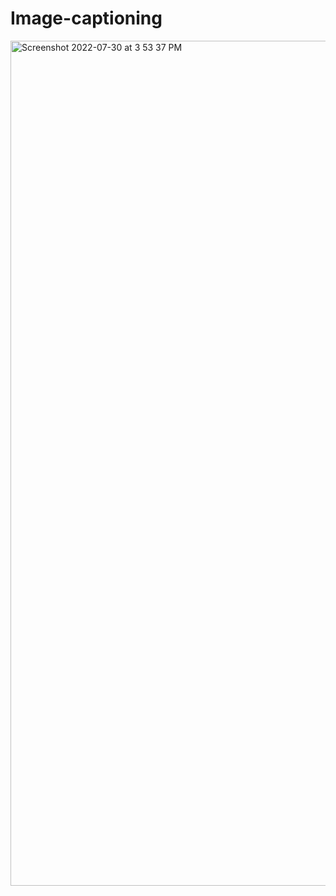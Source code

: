 # Image-captioning


<img width="1352" alt="Screenshot 2022-07-30 at 3 53 37 PM" src="https://user-images.githubusercontent.com/60546202/181907854-d9def279-ee27-4820-a863-7b574c721d9f.png">
